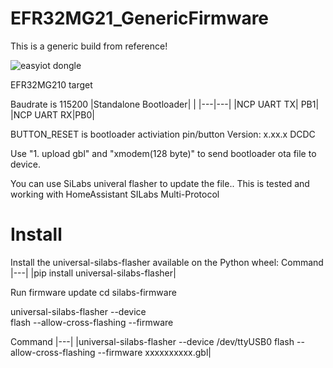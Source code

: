 # EFR32MG21_GenericFirmware

This is a generic build from reference!

![easyiot dongle](https://github.com/xsp1989/zigbeeFirmware/blob/master/Pic/easyiot%20Dongle.png)

EFR32MG210 target

Baudrate is 115200
|Standalone Bootloader| |
|---|---|
|NCP UART TX| PB1|
|NCP UART RX|PB0|

BUTTON_RESET is bootloader activiation pin/button
Version: x.xx.x
DCDC

Use "1. upload gbl" and "xmodem(128 byte)" to send bootloader ota file to device.

You can use SiLabs univeral flasher to update the file..
This is tested and working with HomeAssistant SILabs Multi-Protocol

# Install
Install the universal-silabs-flasher available on the Python wheel:
Command
|---|
|pip install universal-silabs-flasher|


Run firmware update
cd silabs-firmware

universal-silabs-flasher --device <serial-path> \
    flash --allow-cross-flashing --firmware <firmware-file>

Command
|---|
|universal-silabs-flasher --device /dev/ttyUSB0  flash --allow-cross-flashing --firmware xxxxxxxxxx.gbl|



